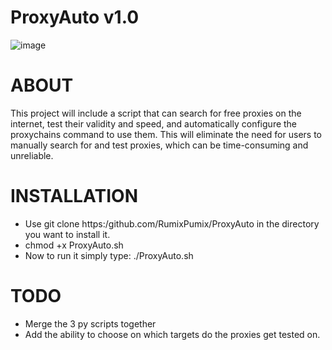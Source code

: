 # ProxyAuto v1.0

![image](https://user-images.githubusercontent.com/68914327/230988943-f8d2eb16-a6a3-42fb-89e9-7dd535057d01.png)

# ABOUT
This project will include a script that can search for free proxies on the internet,
test their validity and speed, and automatically configure the proxychains command to use them.
This will eliminate the need for users to manually search for and test proxies, which can be time-consuming and unreliable.

# INSTALLATION 
- Use git clone https:/github.com/RumixPumix/ProxyAuto in the directory you want to install it.
- chmod +x ProxyAuto.sh
- Now to run it simply type: ./ProxyAuto.sh

# TODO
- Merge the 3 py scripts together
- Add the ability to choose on which targets do the proxies get tested on.

